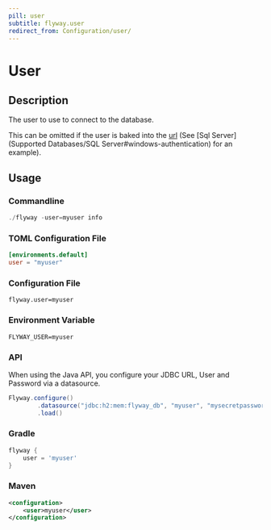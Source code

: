 ```yaml
---
pill: user
subtitle: flyway.user
redirect_from: Configuration/user/
---
```


# User

## Description
The user to use to connect to the database.

This can be omitted if the user is baked into the [url](Configuration/parameters/environments/url) (See [Sql Server](Supported Databases/SQL Server#windows-authentication) for an example).

## Usage

### Commandline
```powershell
./flyway -user=myuser info
```

### TOML Configuration File
```toml
[environments.default]
user = "myuser"
```

### Configuration File
```properties
flyway.user=myuser
```

### Environment Variable
```properties
FLYWAY_USER=myuser
```

### API
When using the Java API, you configure your JDBC URL, User and Password via a datasource.
```java
Flyway.configure()
        .datasource("jdbc:h2:mem:flyway_db", "myuser", "mysecretpassword")
        .load()
```

### Gradle
```groovy
flyway {
    user = 'myuser'
}
```

### Maven
```xml
<configuration>
    <user>myuser</user>
</configuration>
```
